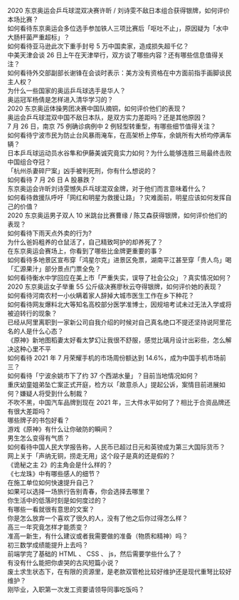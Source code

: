 2020 东京奥运会乒乓球混双决赛许昕 / 刘诗雯不敌日本组合获得银牌，如何评价本场比赛？  
如何看待东京奥运会多位选手参加铁人三项比赛后「呕吐不止」，原因疑为「水中大肠杆菌严重超标」？  
如何看待亚马逊此次下重手封号 5 万中国卖家，造成损失超千亿？  
中美天津会谈 26 日上午在天津举行，双方谈了哪些内容？还有哪些信息值得关注？  
如何看待外交部副部长谢锋在会谈时表示：美方没有资格在中方面前指手画脚谈民主人权？  
为什么一些国家的奥运乒乓球选手是华人？  
奥运冠军杨倩是怎样进入清华学习的？  
2020 东京奥运体操男团决赛中国队摘铜，如何评价他们的表现？  
奥运会乒乓球混双中国不敌日本队，是双方实力差距吗？还是其他原因？  
7 月 26 日，南京 75 例确诊病例中 2 例轻型转重型，有哪些细节值得关注？  
如何看待宁波市民为防止台风暴雨淹车，在高架桥上停车，余姚所有大桥均停满车辆？  
日本乒乓球运动员水谷隼和伊藤美诚究竟实力如何？为什么能够连胜三局最终击败中国组合夺冠？  
「杭州杀妻碎尸案」凶手被判死刑，你有什么想说的？  
如何看待 7 月 26 日 A 股暴跌？  
东京奥运会许昕刘诗雯憾失乒乓球混双金牌，对于他们而言意味着什么？  
如何看待救援队呼吁「网红和明星为救援让路」？灾难面前，明星应该如何发挥自己的价值？  
2020 东京奥运男子双人 10 米跳台比赛曹缘 / 陈艾森获得银牌，如何评价他们的表现？  
如何看待下雨天点外卖的行为?  
为什么爸妈粗养的仓鼠活了，自己精致呵护的却养死了？  
在东京奥运会赛场上，你看到了哪些比金牌更重要的事？  
如何看待多地景区宣布穿「鸿星尔克」进景区免票，湖南平江甚至穿「贵人鸟」喝「汇源果汁」部分景点门票全免？  
如何看待衡水中学回应在美上市「严重失实，误导了社会公众」？真实情况如何？  
2020 东京奥运女子举重 55 公斤级决赛廖秋云夺得银牌，如何评价她的表现？  
如何看待河南农村一小伙瞒着家人辞掉大城市医生工作在乡下种花？  
如何看待网友爆料北大等知名高校部分医学准博士，因规培考试未过无法入学或将被迫转行的现象？  
已经从阿里离职到一家新公司自我介绍的时候对自己真名绝口不提还坚持说阿里花名的人是什么心态？  
《原神》新地图稻妻太好看太梦幻让我很不舒服，感觉比璃月设计出彩些，怎么解决这种心里不平  
如何看待 2021 年 7 月荣耀手机的市场周份额达到 14.6%，成为中国手机市场前三？  
如何看待「宁波余姚市下了约 37 个西湖水量」？目前当地情况如何？  
重庆幼童姐弟坠亡案正式开庭，检方以「故意杀人」提起公诉，案情目前进展如何？嫌疑人将受到什么制裁？  
不吹不黑，中国汽车品牌到现在 2021 年，三大件水平如何了？相比于合资品牌还有很大差距吗？  
哪些牌子的书包好看？  
游戏《原神》有什么让你破防的瞬间？  
男生怎么变得有气质？  
如何看待中国人民大学报告称，人民币已超过日元和英镑成为第三大国际货币？  
网上关于「声纳无铜，捞走无用」这个段子是真的还是假的？  
《诡秘之主 2》的主角会是什么样的？  
《七龙珠》中有哪些感人的细节？  
在施工单位如何快速提升自己？  
如果可以选择一场旅行告别青春，你会选择去哪里？  
你生活中的低落时刻是如何度过的？  
有哪些一看就很有意思的文案？  
你是怎么放弃一个喜欢了很久的人，没有了他之后你过得怎么样？  
高三一年究竟怎样才能质变？  
准高一新生，有什么建议或者我需要做的准备（物质和精神）吗？  
初三数学成绩能提升上去吗？  
前端学完了基础的 HTML 、 CSS 、 js，然后需要学些什么了？  
有没有什么能把你虐哭的古风短篇小说？  
废土求生状态下，在有限的资源里，是老款双管枪比较好维护还是现代重弩比较好维护？  
刚毕业，入职第一次发工资要请领导同事吃饭吗？  
